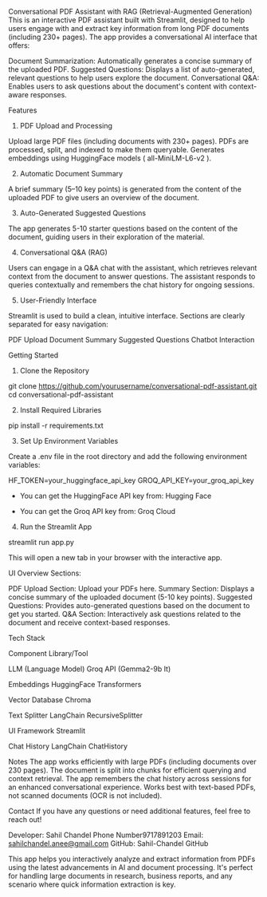 Conversational PDF Assistant with RAG (Retrieval-Augmented Generation)
This is an interactive PDF assistant built with Streamlit, designed to help users engage with and extract key information from long PDF documents (including 230+ pages). The app provides a conversational AI
interface that offers:

Document Summarization: Automatically generates a concise summary of the uploaded PDF.
Suggested Questions: Displays a list of auto-generated, relevant questions to help users explore the document.
Conversational Q&A: Enables users to ask questions about the document's content with context-aware responses.

Features
1. PDF Upload and Processing

Upload large PDF files (including documents with 230+ pages).
PDFs are processed, split, and indexed to make them queryable.
Generates embeddings using HuggingFace models ( all-MiniLM-L6-v2 ).

2. Automatic Document Summary

A brief summary (5–10 key points) is generated from the content of the uploaded PDF to give users an overview of the document.

3. Auto-Generated Suggested Questions

The app generates 5-10 starter questions based on the content of the document, guiding users in their exploration of the material.

4. Conversational Q&A (RAG)

Users can engage in a Q&A chat with the assistant, which retrieves relevant context from the document to answer questions.
The assistant responds to queries contextually and remembers the chat history for ongoing sessions.

5. User-Friendly Interface

Streamlit is used to build a clean, intuitive interface.
Sections are clearly separated for easy navigation:

PDF Upload
Document Summary
Suggested Questions
Chatbot Interaction

Getting Started
1. Clone the Repository

git clone https://github.com/yourusername/conversational-pdf-assistant.git
cd conversational-pdf-assistant


2. Install Required Libraries

pip install -r requirements.txt


3. Set Up Environment Variables

Create a .env file in the root directory and add the following environment variables:

HF_TOKEN=your_huggingface_api_key
GROQ_API_KEY=your_groq_api_key


- You can get the HuggingFace API key from: Hugging Face

- You can get the Groq API key from: Groq Cloud

4. Run the Streamlit App

streamlit run app.py


This will open a new tab in your browser with the interactive app.

UI Overview
Sections:

PDF Upload Section: Upload your PDFs here.
Summary Section: Displays a concise summary of the uploaded document (5-10 key points).
Suggested Questions: Provides auto-generated questions based on the document to get you started.
Q&A Section: Interactively ask questions related to the document and receive context-based responses.

Tech Stack

Component Library/Tool

LLM (Language Model) Groq API (Gemma2-9b It)

Embeddings HuggingFace Transformers

Vector Database Chroma

Text Splitter LangChain RecursiveSplitter

UI Framework Streamlit

Chat History LangChain ChatHistory

Notes
The app works efficiently with large PDFs (including documents over 230 pages).
The document is split into chunks for efficient querying and context retrieval.
The app remembers the chat history across sessions for an enhanced conversational experience.
Works best with text-based PDFs, not scanned documents (OCR is not included).

Contact
If you have any questions or need additional features, feel free to reach out!

Developer: Sahil Chandel
Phone Number9717891203
Email: sahilchandel.anee@gmail.com
GitHub: Sahil-Chandel GitHub

This app helps you interactively analyze and extract information from PDFs using the latest advancements in AI and document processing. It's perfect for handling large documents in research, business reports,
and any scenario where quick information extraction is key.
